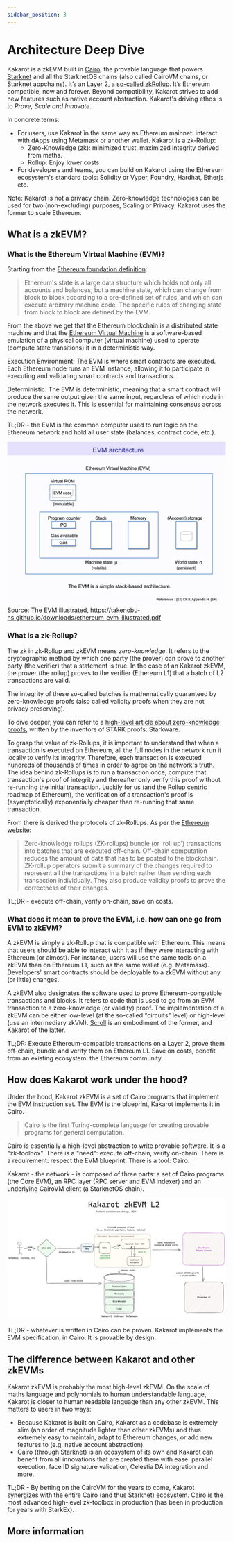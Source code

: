 ```yaml
---
sidebar_position: 3
---
```


# Architecture Deep Dive

Kakarot is a zkEVM built in [Cairo](https://www.cairo-lang.org/), the provable language that powers [Starknet](https://starkware.co/starknet/) and all the StarknetOS chains (also called CairoVM chains, or Starknet appchains). It’s an Layer 2, a [so-called zkRollup](https://ethereum.org/developers/docs/scaling/zk-rollups). It’s Ethereum compatible, now and forever. Beyond compatibility, Kakarot strives to add new features such as native account abstraction. Kakarot's driving ethos is to _Prove, Scale and Innovate_.

In concrete terms:

- For users, use Kakarot ìn the same way as Ethereum mainnet: interact with dApps using Metamask or another wallet. Kakarot is a zk-Rollup:
  - Zero-Knowledge (zk): minimized trust, maximized integrity derived from maths.
  - Rollup: Enjoy lower costs
- For developers and teams, you can build on Kakarot using the Ethereum ecosystem's standard tools: Solidity or Vyper, Foundry, Hardhat, Etherjs etc.

Note: Kakarot is not a privacy chain. Zero-knowledge technologies can be used for two (non-excluding) purposes, Scaling or Privacy. Kakarot uses the former to scale Ethereum.

## What is a zkEVM?

### What is the Ethereum Virtual Machine (EVM)?

Starting from the [Ethereum foundation definition](https://ethereum.org/developers/docs/evm#from-ledger-to-state-machine):

> Ethereum's state is a large data structure which holds not only all accounts and balances, but a machine state, which can change from block to block according to a pre-defined set of rules, and which can execute arbitrary machine code. The specific rules of changing state from block to block are defined by the EVM.

From the above we get that the Ethereum blockchain is a distributed state machine and that the [Ethereum Virtual Machine](https://ethereum.org/developers/docs/evm) is a software-based emulation of a physical computer (virtual machine) used to operate (compute state transitions) it in a deterministic way.

Execution Environment: The EVM is where smart contracts are executed. Each Ethereum node runs an EVM instance, allowing it to participate in executing and validating smart contracts and transactions.

Deterministic: The EVM is deterministic, meaning that a smart contract will produce the same output given the same input, regardless of which node in the network executes it. This is essential for maintaining consensus across the network.

TL;DR - the EVM is the common computer used to run logic on the Ethereum network and hold all user state (balances, contract code, etc.).

![The EVM illustrated by Takenobu](../static/diagrams/evm_takenobu.png)
Source: The EVM illustrated, https://takenobu-hs.github.io/downloads/ethereum_evm_illustrated.pdf

### What is a zk-Rollup?

The zk in zk-Rollup and zkEVM means _zero-knowledge_. It refers to the cryptographic method by which one party (the prover) can prove to another party (the verifier) that a statement is true. In the case of an Kakarot zkEVM, the prover (the rollup) proves to the verifier (Ethereum L1) that a batch of L2 transactions are valid.

The integrity of these so-called batches is mathematically guaranteed by zero-knowledge proofs (also called validity proofs when they are not privacy preserving).

To dive deeper, you can refer to a [high-level article about zero-knowledge proofs](https://medium.com/starkware/stark-math-the-journey-begins-51bd2b063c71), written by the inventors of STARK proofs: Starkware.

To grasp the value of zk-Rollups, it is important to understand that when a transaction is executed on Ethereum, all the full nodes in the network run it locally to verify its integrity. Therefore, each transaction is executed hundreds of thousands of times in order to agree on the network's truth. The idea behind zk-Rollups is to run a transaction once, compute that transaction's proof of integrity and thereafter only verify this proof without re-running the initial transaction. Luckily for us (and the Rollup centric roadmap of Ethereum), the verification of a transaction's proof is (asymptotically) exponentially cheaper than re-running that same transaction.

From there is derived the protocols of zk-Rollups. As per the [Ethereum website](https://ethereum.org/developers/docs/scaling/zk-rollups#what-are-zk-rollups):

> Zero-knowledge rollups (ZK-rollups) bundle (or 'roll up') transactions into batches that are executed off-chain. Off-chain computation reduces the amount of data that has to be posted to the blockchain. ZK-rollup operators submit a summary of the changes required to represent all the transactions in a batch rather than sending each transaction individually. They also produce validity proofs to prove the correctness of their changes.

TL;DR - execute off-chain, verify on-chain, save on costs.

### What does it mean to prove the EVM, i.e. how can one go from EVM to zkEVM?

A zkEVM is simply a zk-Rollup that is compatible with Ethereum. This means that users should be able to interact with it as if they were interacting with Ethereum (or almost). For instance, users will use the same tools on a zkEVM than on Ethereum L1, such as the same wallet (e.g. Metamask). Developers' smart contracts should be deployable to a zkEVM without any (or little) changes.

A zkEVM also designates the software used to prove Ethereum-compatible transactions and blocks. It refers to code that is used to go from an EVM transaction to a zero-knowledge (or validity) proof. The implementation of a zkEVM can be either low-level (at the so-called "circuits" level) or high-level (use an intermediary zkVM). [Scroll](https://scroll.io/) is an embodiment of the former, and Kakarot of the latter.

TL;DR: Execute Ethereum-compatible transactions on a Layer 2, prove them off-chain, bundle and verify them on Ethereum L1. Save on costs, benefit from an existing ecosystem: the Ethereum community.

## How does Kakarot work under the hood?

Under the hood, Kakarot zkEVM is a set of Cairo programs that implement the EVM instruction set. The EVM is the blueprint, Kakarot implements it in Cairo.

> Cairo is the first Turing-complete language for creating provable programs for general computation.

Cairo is essentially a high-level abstraction to write provable software. It is a "zk-toolbox". There is a "need": execute off-chain, verify on-chain. There is a requirement: respect the EVM blueprint. There is a tool: Cairo.

Kakarot - the network - is composed of three parts: a set of Cairo programs (the Core EVM), an RPC layer (RPC server and EVM indexer) and an underlying CairoVM client (a StarknetOS chain).

![Kakarot zkEVM architecture diagram](../static/diagrams/kakarot_zkevm.png)

TL;DR - whatever is written in Cairo can be proven. Kakarot implements the EVM specification, in Cairo. It is provable by design.

## The difference between Kakarot and other zkEVMs

Kakarot zkEVM is probably the most high-level zkEVM. On the scale of maths language and polynomials to human understandable language, Kakarot is closer to human readable language than any other zkEVM. This matters to users in two ways:

- Because Kakarot is built on Cairo, Kakarot as a codebase is extremely slim (an order of magnitude lighter than other zkEVMs) and thus extremely easy to maintain, adapt to Ethereum changes, or add new features to (e.g. native account abstraction).
- Cairo (through Starknet) is an ecosystem of its own and Kakarot can benefit from all innovations that are created there with ease: parallel execution, face ID signature validation, Celestia DA integration and more.

TL;DR - By betting on the CairoVM for the years to come, Kakarot synergizes with the entire Cairo (and thus Starknet) ecosystem. Cairo is the most advanced high-level zk-toolbox in production (has been in production for years with StarkEx).

## More information

<!-- For information unrelated to documentation effort, link to external URLs to decrease the area to maintain: docs should contain doc-related content, and for other content (e.g. how did Kakarot start, what is the roadmap, etc.), use other media -->
